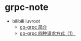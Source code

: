 # grpc-note

- bilibili luvroot
  - [go-grpc 简介](https://www.bilibili.com/video/BV1MD4y1X7tF)
  - [go-grpc 四种请求方式（1）](https://www.bilibili.com/video/BV16a4y1p7ku)